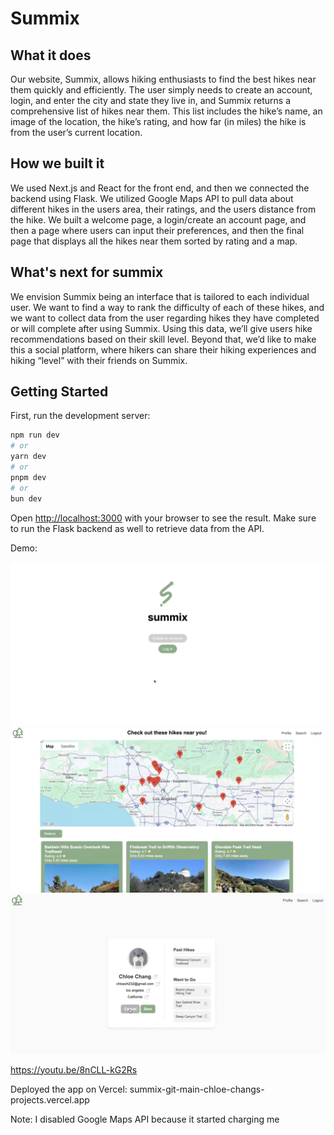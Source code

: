 # Summix

## What it does
Our website, Summix, allows hiking enthusiasts to find the best hikes near them quickly and efficiently. The user simply needs to create an account, login, and enter the city and state they live in, and Summix returns a comprehensive list of hikes near them. This list includes the hike’s name, an image of the location, the hike’s rating, and how far (in miles) the hike is from the user’s current location.

## How we built it
We used Next.js and React for the front end, and then we connected the backend using Flask. We utilized Google Maps API to pull data about different hikes in the users area, their ratings, and the users distance from the hike. We built a welcome page, a login/create an account page, and then a page where users can input their preferences, and then the final page that displays all the hikes near them sorted by rating and a map. 


## What's next for summix
We envision Summix being an interface that is tailored to each individual user. We want to find a way to rank the difficulty of each of these hikes, and we want to collect data from the user regarding hikes they have completed or will complete after using Summix. Using this data, we’ll give users hike recommendations based on their skill level. Beyond that, we’d like to make this a social platform, where hikers can share their hiking experiences and hiking “level” with their friends on Summix.



## Getting Started

First, run the development server:

```bash
npm run dev
# or
yarn dev
# or
pnpm dev
# or
bun dev
```

Open [http://localhost:3000](http://localhost:3000) with your browser to see the result. Make sure to run the Flask backend as well to retrieve data from the API.

Demo: 


![photo](demo1.png)
![photo](demo2.png)
![photo](demo3.png)

https://youtu.be/8nCLL-kG2Rs

Deployed the app on Vercel: summix-git-main-chloe-changs-projects.vercel.app

Note: I disabled Google Maps API because it started charging me


